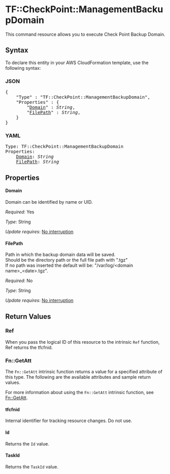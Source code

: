 # TF::CheckPoint::ManagementBackupDomain

This command resource allows you to execute Check Point Backup Domain.

## Syntax

To declare this entity in your AWS CloudFormation template, use the following syntax:

### JSON

<pre>
{
    "Type" : "TF::CheckPoint::ManagementBackupDomain",
    "Properties" : {
        "<a href="#domain" title="Domain">Domain</a>" : <i>String</i>,
        "<a href="#filepath" title="FilePath">FilePath</a>" : <i>String</i>,
    }
}
</pre>

### YAML

<pre>
Type: TF::CheckPoint::ManagementBackupDomain
Properties:
    <a href="#domain" title="Domain">Domain</a>: <i>String</i>
    <a href="#filepath" title="FilePath">FilePath</a>: <i>String</i>
</pre>

## Properties

#### Domain

Domain can be identified by name or UID.

_Required_: Yes

_Type_: String

_Update requires_: [No interruption](https://docs.aws.amazon.com/AWSCloudFormation/latest/UserGuide/using-cfn-updating-stacks-update-behaviors.html#update-no-interrupt)

#### FilePath

Path in which the backup domain data will be saved. <br>Should be the directory path or the full file path with ".tgz" <br>If no path was inserted the default will be: "/var/log/&lt;domain name&gt;_&lt;date&gt;.tgz".

_Required_: No

_Type_: String

_Update requires_: [No interruption](https://docs.aws.amazon.com/AWSCloudFormation/latest/UserGuide/using-cfn-updating-stacks-update-behaviors.html#update-no-interrupt)

## Return Values

### Ref

When you pass the logical ID of this resource to the intrinsic `Ref` function, Ref returns the tfcfnid.

### Fn::GetAtt

The `Fn::GetAtt` intrinsic function returns a value for a specified attribute of this type. The following are the available attributes and sample return values.

For more information about using the `Fn::GetAtt` intrinsic function, see [Fn::GetAtt](https://docs.aws.amazon.com/AWSCloudFormation/latest/UserGuide/intrinsic-function-reference-getatt.html).

#### tfcfnid

Internal identifier for tracking resource changes. Do not use.

#### Id

Returns the <code>Id</code> value.

#### TaskId

Returns the <code>TaskId</code> value.

